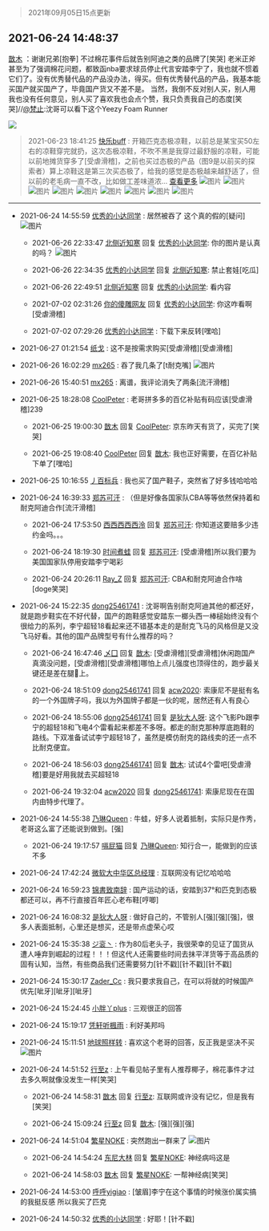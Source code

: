 > 2021年09月05日15点更新
<link rel="stylesheet" href="https://cdn.jsdelivr.net/gh/taotie6/sampleJSON@main/css/photo_show.css">


 ## 2021-06-24 14:48:37 

 [㪚木](https://www.coolapk.com/feed/27977499?shareKey=MzA3MzllYzIwOThhNjEzMTc4MTg~) ：谢谢兄弟[抱拳]
不过棉花事件后就告别阿迪之类的品牌了[笑哭]
老米正斧甚至为了强调棉花问题，都致函nba要求球员停止代言安踏李宁了，我也就不惯着它们了。没有优秀替代品的产品没办法，得买。但有优秀替代品的产品，我基本能买国产就买国产了，毕竟国产货又不差不是。
当然<!--break-->，我倒不反对别人买，别人用我也没有任何意见，别人买了喜欢我也会点个赞，我只负责我自己的态度[笑哭]//<a class="feed-link-uname" href="/u/梵止">@梵止</a>:沈哥可以看下这个Yeezy Foam Runner 

<div class="album">
<img class="img-item" src="https://image.coolapk.com/feed/2019/0708/10/1081091_7714563f_1652_1767@320x240.gif" />
</div>

> 2021-06-23 18:41:25 
> [快乐buff](https://www.coolapk.com/feed/27960903?shareKey=MzUxYTgyYTkzY2UxNjEzMTc4MTg~) : 开箱匹克态极凉鞋，以前总是某宝买50左右的凉鞋穿完就扔，这次态极凉鞋，不吹不黑是我穿过最舒服的凉鞋，可能以前地摊货穿多了[受虐滑稽]，之前也买过态极的产品（图9是以前买的探索者）算上凉鞋这是第三次买态极了，给我的感觉是态极越来越舒适了，但以前的老毛病一直不改，比如做工差味道浓... <a href="">查看更多</a> 
![图片](https://image.coolapk.com/feed/2021/0623/18/2150127_bdd2b02e_4876_1057@2160x3840.jpeg)
![图片](https://image.coolapk.com/feed/2021/0623/18/2150127_aad5018a_4876_1059@2160x3840.jpeg)
![图片](https://image.coolapk.com/feed/2021/0623/18/2150127_e07adbbf_4876_1061@3840x2160.jpeg)
![图片](https://image.coolapk.com/feed/2021/0623/18/2150127_9e09e274_4876_1063@2160x3840.jpeg)
![图片](https://image.coolapk.com/feed/2021/0623/18/2150127_7cc65e0a_4876_1064@2160x3838.jpeg)
![图片](https://image.coolapk.com/feed/2021/0623/18/2150127_1310dde1_4876_1066@3840x2160.jpeg)
![图片](https://image.coolapk.com/feed/2021/0623/18/2150127_bbddc357_4876_1068@2160x3840.jpeg)
![图片](https://image.coolapk.com/feed/2021/0623/18/2150127_2b077964_4876_107@2160x3840.jpeg)
![图片](https://image.coolapk.com/feed/2021/0623/18/2150127_09f502ad_4876_1072@2400x1080.jpeg)

 ------- 

- 2021-06-24 14:55:59 [优秀的小达同学](uid=3114536) : 居然被吞了
这个真的假的[疑问] ![图片](https://image.coolapk.com/feed/2021/0624/14/3114536_6fa4758d_7758_9063@1080x2206.jpeg)

    - 2021-06-26 22:33:47 [北侧近知寒](uid=917084) 回复 [优秀的小达同学](uid=3114536): 你的图片是认真的吗？ ![图片](https://image.coolapk.com/feed/2021/0626/22/917084_b64a1d66_8025_8399@1440x1207.jpeg)

    - 2021-06-26 22:34:35 [优秀的小达同学](uid=3114536) 回复 [北侧近知寒](uid=917084): 禁止套娃[吃瓜] 

    - 2021-06-26 22:49:51 [北侧近知寒](uid=917084) 回复 [优秀的小达同学](uid=3114536): 看内容 

    - 2021-07-02 02:31:26 [你的傻雕网友](uid=2466585) 回复 [优秀的小达同学](uid=3114536): 你这咋看啊[受虐滑稽] 

    - 2021-07-02 07:29:26 [优秀的小达同学](uid=3114536) : 下载下来反转[嘿哈] 

- 2021-06-27 01:21:54 [纸戈](uid=1849959) : 这不是按需求购买[受虐滑稽][受虐滑稽] 

- 2021-06-26 16:02:29 [mx265](uid=1039105) : 吞了我几条了[t耐克嘴] ![图片](https://image.coolapk.com/feed/2021/0626/16/1039105_15a3fe3e_4546_9623@1080x2160.jpeg)

- 2021-06-26 15:40:51 [mx265](uid=1039105) : 离谱，我评论消失了两条[流汗滑稽] 

- 2021-06-25 18:28:08 [CoolPeter](uid=1437066) : 老哥拼多多的百亿补贴有码应该[受虐滑稽]239 

    - 2021-06-25 19:00:30 [㪚木](uid=1081091) 回复 [CoolPeter](uid=1437066): 京东昨天有货了，买完了[笑哭] 

    - 2021-06-25 19:08:40 [CoolPeter](uid=1437066) 回复 [㪚木](uid=1081091): 我也正好需要，在百亿补贴下单了[嘿哈] 

- 2021-06-25 10:16:55 [丿百标兵](uid=751851) : 我也买了国产鞋子，突然省了好多钱哈哈哈 

- 2021-06-24 16:39:33 [郑苏可汗](uid=678781) : （但是好像各国家队CBA等等依然保持着和耐克阿迪合作[流汗滑稽] 

    - 2021-06-24 17:53:50 [西西西西西泠](uid=3009916) 回复 [郑苏可汗](uid=678781): 你知道这要赔多少违约金吗。。。 

    - 2021-06-24 18:19:30 [时间煮蛙](uid=2122518) 回复 [郑苏可汗](uid=678781): [受虐滑稽]所以我们要为美国国家队停用安踏李宁喝彩 

    - 2021-06-24 20:26:11 [Ray_Z](uid=2884202) 回复 [郑苏可汗](uid=678781): CBA和耐克阿迪合作啥[doge笑哭] 

- 2021-06-24 15:22:35 [dong25461741](uid=1268657) : 沈哥啊告别耐克阿迪其他的都还好，就是跑步鞋实在不好代替，国产的跑鞋感觉安踏东一榔头西一棒槌始终没有个很给力的系列，李宁超轻18看起来还不错基本走的是耐克飞马的风格但是又没飞马好看。其他的国产品牌型号有什么推荐的吗？ 

    - 2021-06-24 16:47:46 [乄囗](uid=759206) 回复 [㪚木](uid=1081091): [受虐滑稽][受虐滑稽]休闲跑国产真滴没问题，[受虐滑稽][受虐滑稽]哪怕上点儿强度也顶得住的，跑步最关键还是差在腿🦴上。 

    - 2021-06-24 18:51:09 [dong25461741](uid=1268657) 回复 [acw2020](uid=6251124): 索康尼不是挺有名的一个外国牌子吗，我以为外国牌子都是一伙的呢，居然还有人有良心 

    - 2021-06-24 18:55:06 [dong25461741](uid=1268657) 回复 [是狄大人呀](uid=941046): 这个飞影Pb跟李宁的超轻18和飞电4个雷看起来都差不多呀。都走的耐克那种厚底跑鞋的路线。下双准备试试李宁超轻18了，虽然是模仿耐克的路线卖的还一点不比耐克便宜。 

    - 2021-06-24 18:56:03 [dong25461741](uid=1268657) 回复 [㪚木](uid=1081091): 试试4个雷吧[受虐滑稽]要是好用我就去买超轻18 

    - 2021-06-24 19:32:04 [acw2020](uid=6251124) 回复 [dong25461741](uid=1268657): 索康尼现在在国内由特步代理了。 

- 2021-06-24 14:55:38 [乃琳Queen](uid=2370903) : 牛蛙，好多人说着抵制，实际只是作秀，老哥这么富了还能说到做到。[强] 

    - 2021-06-24 19:17:57 [嗝屁猫](uid=1169961) 回复 [乃琳Queen](uid=2370903): 知行合一，能做到的应该不多 

- 2021-06-24 17:42:24 [微软大中华区总经理](uid=928491) : 互联网没有记忆哈哈哈 

- 2021-06-24 16:59:23 [锦書致南辞](uid=2423380) : 国产运动的话，安踏到37°和匹克到态极都还可以，再不行直接百年匠心老布鞋[哼唧] 

- 2021-06-24 16:08:32 [是狄大人呀](uid=941046) : 做好自己的，不管别人[强][强][强]，很多人表面抵制，心里还是想买，还是带点虚荣心哎 

- 2021-06-24 15:35:38 [ジ衮丶](uid=494451) : 作为80后老头子，我很荣幸的见证了国货从遭人唾弃到崛起的过程！！！但这代人还需要些时间去抹平洋货等于高品质的固有认知，当然，有些商品我们还需要努力[针不戳][针不戳][针不戳] 

- 2021-06-24 15:30:17 [Zader_Cc](uid=1453125) : 我只要求我自己，在可以将就的时候国产优先[呲牙][呲牙][呲牙] 

- 2021-06-24 15:24:45 [小胖丫plus](uid=1222752) : 三观很正的回答 

- 2021-06-24 15:19:17 [凭轩听楓雨](uid=2549443) : 利好美邦吗 

- 2021-06-24 15:11:51 [地球照样转](uid=1078484) : 喜欢这个老哥的回答，反正我是坚决不买 ![图片](https://image.coolapk.com/feed/2021/0624/15/1078484_4ecc73e4_8710_6167@1440x3120.jpeg)

- 2021-06-24 14:51:52 [行至z](uid=582810) : 上午看见帖子里有人推荐椰子，棉花事件才过去多久啊就像没发生一样[笑哭] 

    - 2021-06-24 14:58:31 [㪚木](uid=1081091) 回复 [行至z](uid=582810): 互联网或许没有记忆，但是我有[笑哭] 

    - 2021-06-24 15:09:24 [行至z](uid=582810) 回复 [㪚木](uid=1081091): [强][强][强] 

- 2021-06-24 14:51:04 [繁星NOKE](uid=770527) : 突然跑出一群来了 ![图片](https://image.coolapk.com/feed/2021/0624/14/770527_7ff94450_7462_7776@1080x2400.jpeg)

    - 2021-06-24 14:54:24 [东尼大林](uid=1612569) 回复 [繁星NOKE](uid=770527): 神经病吗这是 

    - 2021-06-24 14:58:03 [㪚木](uid=1081091) 回复 [繁星NOKE](uid=770527): 一帮神经病[笑哭] 

- 2021-06-24 14:53:00 [呼呼yigiao](uid=3884903) : [皱眉]李宁在这个事情的时候涨价属实搞的我挺反感 所以我买了匹克 

- 2021-06-24 14:50:32 [优秀的小达同学](uid=3114536) : 好耶！[针不戳] 

